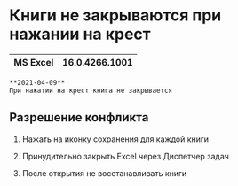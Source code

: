 # Книги не закрываются при нажании на крест

|MS Excel|16.0.4266.1001
|:--- |:--- 

``` danger
**2021-04-09**  
При нажатии на крест книга не закрывается
```

## Разрешение конфликта

1. Нажать на иконку сохранения для каждой книги

2. Принудительно закрыть Excel через Диспетчер задач

3. После открытия не восстанавливать книги
